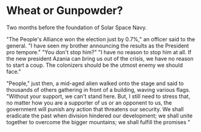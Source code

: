 # Wheat or Gunpowder?

Two months before the foundation of Solar Space Navy.

"The People's Alliance won the election just by 0.7%," an officer said to the general. "I have seen my brother announcing the results as the President pro tempore." "You don't stop him?" "I have no reason to stop him at all. If the new president Azania can bring us out of the crisis, we have no reason to start a coup. The colonizers should be the utmost enemy we should face."

"People," just then, a mid-aged alien walked onto the stage and said to thousands of others gathering in front of a building, waving various flags. "Without your support, we can't stand here. But, I still need to stress that, no matter how you are a supporter of us or an opponent to us, the government will punish any action that threatens our security. We shall eradicate the past when division hindered our development; we shall unite together to overcome the bigger mountains; we shall fulfill the promises "